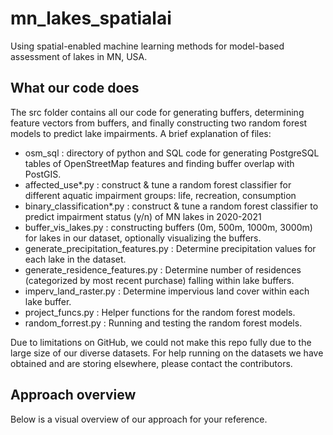 # mn_lakes_spatialai
Using spatial-enabled machine learning methods for model-based assessment of lakes in MN, USA.

## What our code does
The src folder contains all our code for generating buffers, determining feature vectors from buffers, and finally constructing two random forest models to predict lake impairments. A brief explanation of files:
- osm_sql : directory of python and SQL code for generating PostgreSQL tables of OpenStreetMap features and finding buffer overlap with PostGIS.
- affected_use*.py : construct & tune a random forest classifier for different aquatic impairment groups: life, recreation, consumption
- binary_classification*.py : construct & tune a random forest classifier to predict impairment status (y/n) of MN lakes in 2020-2021
- buffer_vis_lakes.py : constructing buffers (0m, 500m, 1000m, 3000m) for lakes in our dataset, optionally visualizing the buffers.
- generate_precipitation_features.py : Determine precipitation values for each lake in the dataset.
- generate_residence_features.py : Determine number of residences (categorized by most recent purchase) falling within lake buffers.
- imperv_land_raster.py : Determine impervious land cover within each lake buffer.
- project_funcs.py : Helper functions for the random forest models.
- random_forrest.py : Running and testing the random forest models.

Due to limitations on GitHub, we could not make this repo fully due to the large size of our diverse datasets. For help running on the datasets we have obtained and are storing elsewhere, please contact the contributors.

## Approach overview
Below is a visual overview of our approach for your reference.
